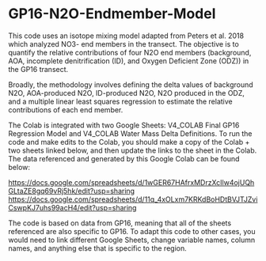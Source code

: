 # GP16-N2O-Endmember-Model
This code uses an isotope mixing model adapted from Peters et al. 2018 which analyzed NO3- end members in the transect. The objective is to quantify the relative contributions of four N2O end members (background, AOA, incomplete denitrification (ID), and Oxygen Deficient Zone (ODZ)) in the GP16 transect. 

Broadly, the methodology involves defining the delta values of background N2O, AOA-produced N2O, ID-produced N2O, N2O produced in the ODZ, and a multiple linear least squares regression to estimate the relative contributions of each end member.

The Colab is integrated with two Google Sheets: V4_COLAB Final GP16 Regression Model and V4_COLAB Water Mass Delta Definitions. To run the code and make edits to the Colab, you should make a copy of the Colab + two sheets linked below, and then update the links to the sheet in the Colab. The data referenced and generated by this Google Colab can be found below:

https://docs.google.com/spreadsheets/d/1wGER67HAfrxMDrzXcIlw4ojUQhGLtaZE8gq69vRj5hk/edit?usp=sharing
https://docs.google.com/spreadsheets/d/11q_4xOLxm7KRKdBoHDtBVJTJZviCswpKJ7uhs99acH4/edit?usp=sharing

The code is based on data from GP16, meaning that all of the sheets referenced are also specific to GP16. To adapt this code to other cases, you would need to link different Google Sheets, change variable names, column names, and anything else that is specific to the region.
